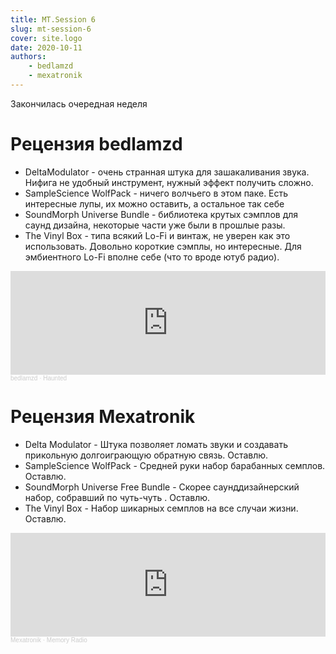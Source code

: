 ```yaml
---
title: MT.Session 6
slug: mt-session-6
cover: site.logo
date: 2020-10-11
authors:
    - bedlamzd
    - mexatronik
---
```

Закончилась очередная неделя

# Рецензия bedlamzd

* DeltaModulator - очень странная штука для зашакаливания звука. Нифига не удобный инструмент, нужный эффект получить сложно.
* SampleScience WolfPack - ничего волчьего в этом паке. Есть интересные лупы, их можно оставить, а остальное так себе
* SoundMorph Universe Bundle - библиотека крутых сэмплов для саунд дизайна, некоторые части уже были в прошлые разы.
* The Vinyl Box - типа всякий Lo-Fi и винтаж, не уверен как это использовать. Довольно короткие сэмплы, но интересные. Для эмбиентного Lo-Fi вполне себе (что то вроде ютуб радио).

<iframe width="100%" height="166" scrolling="no" frameborder="no" allow="autoplay" src="https://w.soundcloud.com/player/?url=https%3A//api.soundcloud.com/tracks/912721285&color=%23ff5500&auto_play=false&hide_related=false&show_comments=true&show_user=true&show_reposts=false&show_teaser=true"></iframe><div style="font-size: 10px; color: #cccccc;line-break: anywhere;word-break: normal;overflow: hidden;white-space: nowrap;text-overflow: ellipsis; font-family: Interstate,Lucida Grande,Lucida Sans Unicode,Lucida Sans,Garuda,Verdana,Tahoma,sans-serif;font-weight: 100;"><a href="https://soundcloud.com/bedlamzd" title="bedlamzd" target="_blank" style="color: #cccccc; text-decoration: none;">bedlamzd</a> · <a href="https://soundcloud.com/bedlamzd/haunted" title="Haunted" target="_blank" style="color: #cccccc; text-decoration: none;">Haunted</a></div>

# Рецензия Mexatronik

* Delta Modulator - Штука позволяет ломать звуки и создавать прикольную долгоиграющую обратную связь. Оставлю.
* SampleScience WolfPack - Средней руки набор барабанных семплов. Оставлю.
* SoundMorph Universe Free Bundle - Скорее саунддизайнерский набор, собравший по чуть-чуть . Оставлю.
* The Vinyl Box - Набор шикарных семплов на все случаи жизни. Оставлю.

<iframe width="100%" height="166" scrolling="no" frameborder="no" allow="autoplay" src="https://w.soundcloud.com/player/?url=https%3A//api.soundcloud.com/tracks/912749899&color=%23ff5500&auto_play=false&hide_related=false&show_comments=true&show_user=true&show_reposts=false&show_teaser=true"></iframe><div style="font-size: 10px; color: #cccccc;line-break: anywhere;word-break: normal;overflow: hidden;white-space: nowrap;text-overflow: ellipsis; font-family: Interstate,Lucida Grande,Lucida Sans Unicode,Lucida Sans,Garuda,Verdana,Tahoma,sans-serif;font-weight: 100;"><a href="https://soundcloud.com/red_monk" title="Mexatronik" target="_blank" style="color: #cccccc; text-decoration: none;">Mexatronik</a> · <a href="https://soundcloud.com/red_monk/strange-radio" title="Memory Radio" target="_blank" style="color: #cccccc; text-decoration: none;">Memory Radio</a></div>
